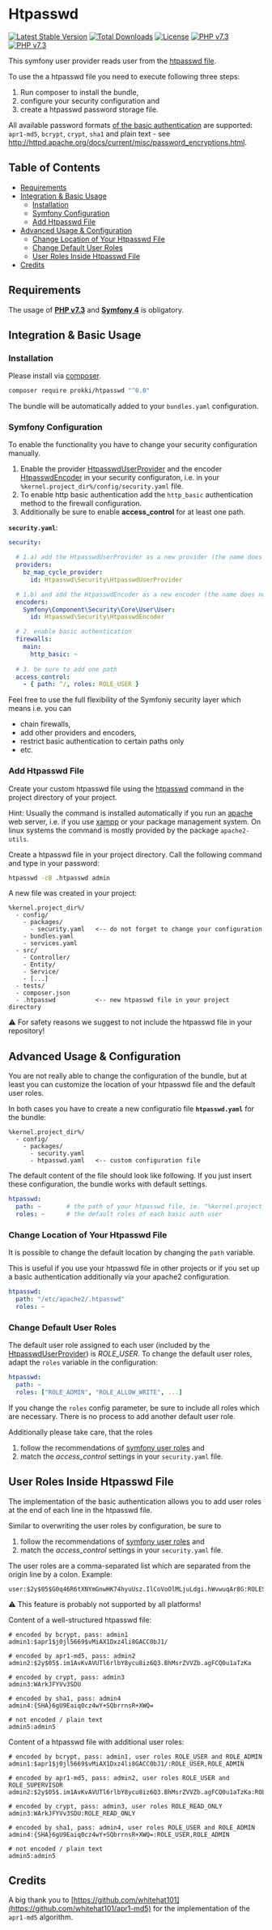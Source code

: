# Htpasswd

[![Latest Stable Version](https://poser.pugx.org/prokki/htpasswd/version)](https://packagist.org/packages/prokki/htpasswd)
[![Total Downloads](https://poser.pugx.org/prokki/htpasswd/downloads)](https://packagist.org/packages/prokki/htpasswd)
[![License](https://poser.pugx.org/prokki/htpasswd/license)](https://packagist.org/packages/prokki/htpasswd)
[![PHP v7.3](https://img.shields.io/badge/PHP-%E2%89%A57%2E3-0044aa.svg)](https://www.php.net/manual/en/migration73.new-features.php)
[![PHP v7.3](https://img.shields.io/badge/Symfony-%E2%89%A54-0044aa.svg)](https://symfony.com/)

This symfony user provider reads user from the [htpasswd file](http://httpd.apache.org/docs/current/misc/password_encryptions.html).

To use the a htpasswd file you need to execute following three steps:
1. Run composer to install the bundle, 
2. configure your security configuration and
3. create a htpasswd password storage file.

All available password formats [of the basic authentication](https://httpd.apache.org/docs/2.4/howto/auth.html) are supported: `apr1-md5`, `bcrypt`, `crypt`, `sha1` and plain text - see
http://httpd.apache.org/docs/current/misc/password_encryptions.html.

## Table of Contents

* [Requirements](#requirements)
* [Integration & Basic Usage](#integration--basic-usage)
  * [Installation](#installation)
  * [Symfony Configuration](#symfony-configuration)
  * [Add Htpasswd File](#add-htpasswd-file)
* [Advanced Usage & Configuration](#advanced-usage--configuration)
  * [Change Location of Your Htpasswd File](#change-location-of-your-htpasswd-file)
  * [Change Default User Roles](#change-default-user-roles)
  * [User Roles Inside Htpasswd File](#user-roles-inside-htpasswd-file)
* [Credits](#credits)
  
## Requirements

The usage of [**PHP v7.3**](https://www.php.net/manual/en/migration73.new-features.php) 
and [**Symfony 4**](https://symfony.com/doc/4.0/setup.html) is obligatory.


     

## Integration & Basic Usage

### Installation

Please install via [composer](https://getcomposer.org/).

```bash
composer require prokki/htpasswd "^0.0"
```

The bundle will be automatically added to your `bundles.yaml` configuration.

### Symfony Configuration

To enable the functionality you have to change your security configuration manually.

1. Enable the provider [HtpasswdUserProvider](src/Security/HtpasswdUserProvider.php)
   and the encoder [HtpasswdEncoder](src/Security/HtpasswdEncoder.php)
   in your security configuraton, i.e. in your
   `%kernel.project_dir%/config/security.yaml` file.
 2. To enable http basic authentication add the `http_basic` authentication method
    to the firewall configuration. 
 3. Additionally be sure to enable **access_control** for at least one path.

**`security.yaml`**:
```yaml
security:

  # 1.a) add the HtpasswdUserProvider as a new provider (the name does not matter)
  providers:
    bz_map_cycle_provider:
      id: Htpasswd\Security\HtpasswdUserProvider

  # 1.b) and add the HtpasswdEncoder as a new encoder (the name does not matter)
  encoders:
    Symfony\Component\Security\Core\User\User:
      id: Htpasswd\Security\HtpasswdEncoder

  # 2. enable basic authentication
  firewalls:
    main:
      http_basic: ~
      
  # 3. be sure to add one path
  access_control:
    - { path: ^/, roles: ROLE_USER }
```

Feel free to use the full flexibility of the Symfoniy security layer which means
i.e. you can

- chain firewalls,
- add other providers and encoders,
- restrict basic authentication to certain paths only
- etc.

### Add Htpasswd File

Create your custom htpasswd file using the [htpasswd](https://httpd.apache.org/docs/2.4/programs/htpasswd.html) command in the
project directory of your project.

Hint: Usually the command is installed automatically if you run an [apache](https://httpd.apache.org/) web server, i.e. if you use
[xampp](https://www.apachefriends.org/) or your package management system.
On linux systems the command is mostly provided by the package `apache2-utils`. 

Create a htpasswd file in your project directory.
Call the following command and type in  your password:
  
```bash
htpasswd -cB .htpasswd admin
```

A new file was created in your project:
```
%kernel.project_dir%/
  - config/
    - packages/
      - security.yaml   <-- do not forget to change your configuration
    - bundles.yaml
    - services.yaml
  - src/
    - Controller/
    - Entity/
    - Service/
    - [...]
  - tests/
  - composer.json
  - .htpasswd           <-- new htpasswd file in your project directory
```

:warning: For safety reasons we suggest to not include the htpasswd file in your repository! 

## Advanced Usage & Configuration

You are not really able to change the configuration of the bundle, but at least
you can customize the location of your htpasswd file and the default user roles.

In both cases you have to create a new configuratio file **`htpasswd.yaml`** for the bundle:
```
%kernel.project_dir%/
  - config/
    - packages/
      - security.yaml
      - htpasswd.yaml   <-- custom configuration file
```

The default content of the file should look like following. If you just insert these
configuration, the bundle works with default settings.
```yaml
htpasswd:
  path: ~       # the path of your htpasswd file, ie. "%kernel.project_dir%/public/passwords.txt" 
  roles: ~      # the default roles of each basic auth user
```

### Change Location of Your Htpasswd File

It is possible to change the default location by changing the `path` variable.

This is useful if you use your htpasswd file in other projects or if you set up
a basic authentication additionally via your apache2 configuration.

```yaml
htpasswd:
  path: "/etc/apache2/.htpasswd" 
  roles: ~
```

### Change Default User Roles

The default user role assigned to each user
(included by the [HtpasswdUserProvider](src/Security/HtpasswdUserProvider.php))
is *ROLE_USER*.
To change the default user roles, adapt the `roles` variable in the configuration:
```yaml
htpasswd:
  path: ~ 
  roles: ["ROLE_ADMIN", "ROLE_ALLOW_WRITE", ...]
```

If you change the `roles` config parameter, be sure to include all roles which are necessary.
There is no process to add another default user role. 

Additionally please take care, that the roles 
1. follow the recommendations of [symfony user roles](https://symfony.com/doc/current/security.html#roles) and
2. match the *access_control* settings in your `security.yaml` file.



## User Roles Inside Htpasswd File

The implementation of the basic authentication allows you to add user roles
at the end of each line in the htpasswd file.

Similar to overwriting the user roles by configuration, be sure to
1. follow the recommendations of [symfony user roles](https://symfony.com/doc/current/security.html#roles) and
2. match the *access_control* settings in your `security.yaml` file.

The user roles are a comma-separated list which are separated from the origin line by a colon. Example:
```
user:$2y$05$G0q46R6tXNYmGnwHK74hyuUsz.IlCoVoOlMLjuLdgi.hWvwuqAr8G:ROLES_A,ROLES_B,ROLES_C
```
  

:warning: This feature is probably not supported by all platforms!

Content of a well-structured htpasswd file:
```
# encoded by bcrypt, pass: admin1
admin1:$apr1$j0jl5669$vMiAX1Dxz4li8GACC0bJ1/

# encoded by apr1-md5, pass: admin2
admin2:$2y$05$.im1AvKvAVUTl6rlbY8ycu8iz6Q3.BhMsrZVVZb.agFCQ0u1aTzKa

# encoded by crypt, pass: admin3
admin3:WArkJFYVv3SDU

# encoded by sha1, pass: admin4
admin4:{SHA}6gU9Eaiq0cz4wY+SQbrrnsR+XWQ=

# not encoded / plain text
admin5:admin5
```

Content of a htpasswd file with additional user roles:
```
# encoded by bcrypt, pass: admin1, user roles ROLE_USER and ROLE_ADMIN
admin1:$apr1$j0jl5669$vMiAX1Dxz4li8GACC0bJ1/:ROLE_USER,ROLE_ADMIN

# encoded by apr1-md5, pass: admin2, user roles ROLE_USER and ROLE_SUPERVISOR
admin2:$2y$05$.im1AvKvAVUTl6rlbY8ycu8iz6Q3.BhMsrZVVZb.agFCQ0u1aTzKa:ROLE_USER,ROLE_SUPERVISOR

# encoded by crypt, pass: admin3, user roles ROLE_READ_ONLY
admin3:WArkJFYVv3SDU:ROLE_READ_ONLY

# encoded by sha1, pass: admin4, user roles ROLE_USER and ROLE_ADMIN
admin4:{SHA}6gU9Eaiq0cz4wY+SQbrrnsR+XWQ=:ROLE_USER,ROLE_ADMIN

# not encoded / plain text
admin5:admin5
```

## Credits

A big thank you to [https://github.com/whitehat101](https://github.com/whitehat101/apr1-md5) for the implementation of the `apr1-md5` algorithm.
 